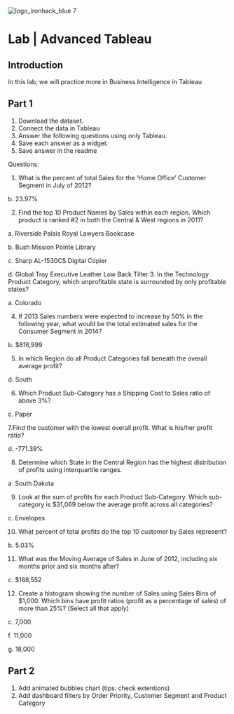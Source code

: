 ![logo_ironhack_blue 7](https://user-images.githubusercontent.com/23629340/40541063-a07a0a8a-601a-11e8-91b5-2f13e4e6b441.png)

# Lab | Advanced Tableau

## Introduction

In this lab, we will practice more in Business Intelligence in Tableau



## Part 1

1. Download the dataset.
2. Connect the data in Tableau
3. Answer the following questions using only Tableau. 
4. Save each answer as a widget. 
5. Save answer in the readme

Questions:
1. What is the percent of total Sales for the ‘Home Office’ Customer Segment in July of 2012?



b. 23.97%





2. Find the top 10 Product Names by Sales within each region. Which product is ranked #2 in both the Central
& West regions in 2011?

a. Riverside Palais Royal Lawyers Bookcase

b. Bush Mission Pointe Library

c. Sharp AL-1530CS Digital Copier

d. Global Troy Executive Leather Low Back Tilter
3. In the Technology Product Category, which unprofitable state is surrounded by only profitable states?

a. Colorado





4. If 2013 Sales numbers were expected to increase by 50% in the following year, what would be the total
estimated sales for the Consumer Segment in 2014?



b. $816,999





5. In which Region do all Product Categories fall beneath the overall average profit?


d. South



6. Which Product Sub-Category has a Shipping Cost to Sales ratio of above 3%?



c. Paper


7.Find the customer with the lowest overall profit. What is his/her profit ratio?

d. -771.39%

8. Determine which State in the Central Region has the highest distribution of profits using interquartile
ranges.

a. South Dakota



9. Look at the sum of profits for each Product Sub-Category. Which sub-category is $31,069 below the
average profit across all categories?



c. Envelopes

10. What percent of total profits do the top 10 customer by Sales represent?



b. 5.03%



11. What was the Moving Average of Sales in June of 2012, including six months prior and six months after?


c. $188,552



12. Create a histogram showing the number of Sales using Sales Bins of $1,000. Which bins have profit ratios
(profit as a percentage of sales) of more than 25%? (Select all that apply)


c. 7,000



f. 11,000

g. 18,000


## Part 2
1. Add animated bubbles chart (tips: check extentions)
2. Add dashboard filters by Order Priority, Customer Segment and Product Category

